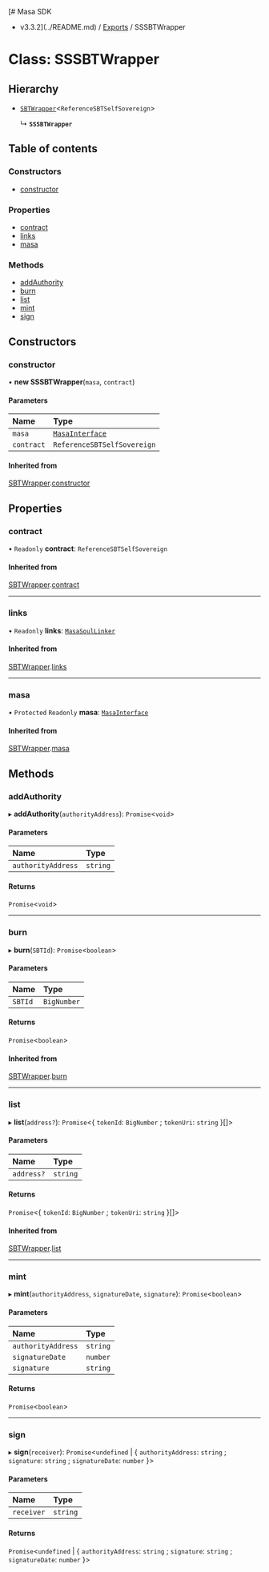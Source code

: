 [# Masa SDK
 - v3.3.2](../README.md) / [Exports](../modules.md) / SSSBTWrapper

# Class: SSSBTWrapper

## Hierarchy

- [`SBTWrapper`](SBTWrapper.md)<`ReferenceSBTSelfSovereign`\>

  ↳ **`SSSBTWrapper`**

## Table of contents

### Constructors

- [constructor](SSSBTWrapper.md#constructor)

### Properties

- [contract](SSSBTWrapper.md#contract)
- [links](SSSBTWrapper.md#links)
- [masa](SSSBTWrapper.md#masa)

### Methods

- [addAuthority](SSSBTWrapper.md#addauthority)
- [burn](SSSBTWrapper.md#burn)
- [list](SSSBTWrapper.md#list)
- [mint](SSSBTWrapper.md#mint)
- [sign](SSSBTWrapper.md#sign)

## Constructors

### constructor

• **new SSSBTWrapper**(`masa`, `contract`)

#### Parameters

| Name | Type |
| :------ | :------ |
| `masa` | [`MasaInterface`](../interfaces/MasaInterface.md) |
| `contract` | `ReferenceSBTSelfSovereign` |

#### Inherited from

[SBTWrapper](SBTWrapper.md).[constructor](SBTWrapper.md#constructor)

## Properties

### contract

• `Readonly` **contract**: `ReferenceSBTSelfSovereign`

#### Inherited from

[SBTWrapper](SBTWrapper.md).[contract](SBTWrapper.md#contract)

___

### links

• `Readonly` **links**: [`MasaSoulLinker`](MasaSoulLinker.md)

#### Inherited from

[SBTWrapper](SBTWrapper.md).[links](SBTWrapper.md#links)

___

### masa

• `Protected` `Readonly` **masa**: [`MasaInterface`](../interfaces/MasaInterface.md)

#### Inherited from

[SBTWrapper](SBTWrapper.md).[masa](SBTWrapper.md#masa)

## Methods

### addAuthority

▸ **addAuthority**(`authorityAddress`): `Promise`<`void`\>

#### Parameters

| Name | Type |
| :------ | :------ |
| `authorityAddress` | `string` |

#### Returns

`Promise`<`void`\>

___

### burn

▸ **burn**(`SBTId`): `Promise`<`boolean`\>

#### Parameters

| Name | Type |
| :------ | :------ |
| `SBTId` | `BigNumber` |

#### Returns

`Promise`<`boolean`\>

#### Inherited from

[SBTWrapper](SBTWrapper.md).[burn](SBTWrapper.md#burn)

___

### list

▸ **list**(`address?`): `Promise`<{ `tokenId`: `BigNumber` ; `tokenUri`: `string`  }[]\>

#### Parameters

| Name | Type |
| :------ | :------ |
| `address?` | `string` |

#### Returns

`Promise`<{ `tokenId`: `BigNumber` ; `tokenUri`: `string`  }[]\>

#### Inherited from

[SBTWrapper](SBTWrapper.md).[list](SBTWrapper.md#list)

___

### mint

▸ **mint**(`authorityAddress`, `signatureDate`, `signature`): `Promise`<`boolean`\>

#### Parameters

| Name | Type |
| :------ | :------ |
| `authorityAddress` | `string` |
| `signatureDate` | `number` |
| `signature` | `string` |

#### Returns

`Promise`<`boolean`\>

___

### sign

▸ **sign**(`receiver`): `Promise`<`undefined` \| { `authorityAddress`: `string` ; `signature`: `string` ; `signatureDate`: `number`  }\>

#### Parameters

| Name | Type |
| :------ | :------ |
| `receiver` | `string` |

#### Returns

`Promise`<`undefined` \| { `authorityAddress`: `string` ; `signature`: `string` ; `signatureDate`: `number`  }\>
